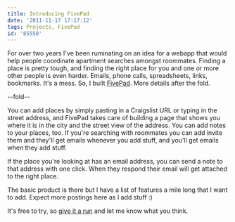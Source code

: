 ```yaml
---
title: Introducing FivePad
date: '2011-11-17 17:17:12'
tags: Projects, FivePad
id: '85550'
---
```


For over two years I've been ruminating on an idea for a webapp that would help people coordinate apartment searches amongst roommates. Finding a place is pretty tough, and finding the right place for you and one or more other people is even harder. Emails, phone calls, spreadsheets, links, bookmarks. It's a mess. So, I built [FivePad][fivepad]. More details after the fold.

[fivepad]: https://www.fivepad.me

--fold--

You can add places by simply pasting in a Craigslist URL or typing in the street address, and FivePad takes care of building a page that shows you where it is in the city and the street view of the address. You can add notes to your places, too. If you're searching with roommates you can add invite them and they'll get emails whenever you add stuff, and you'll get emails when they add stuff.

If the place you're looking at has an email address, you can send a note to that address with one click. When they respond their email will get attached to the right place.

The basic product is there but I have a list of features a mile long that I want to add. Expect more postings here as I add stuff :)

It's free to try, so [give it a run][fivepad] and let me know what you think.
